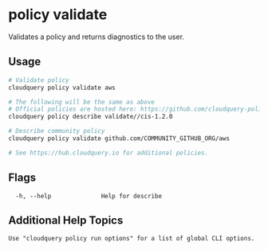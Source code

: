 # policy validate

Validates a policy and returns diagnostics to the user.

## Usage

```bash
# Validate policy
cloudquery policy validate aws

# The following will be the same as above
# Official policies are hosted here: https://github.com/cloudquery-policies
cloudquery policy describe validate//cis-1.2.0

# Describe community policy
cloudquery policy validate github.com/COMMUNITY_GITHUB_ORG/aws

# See https://hub.cloudquery.io for additional policies.

```

## Flags

```text
  -h, --help              Help for describe
```

## Additional Help Topics

```text
Use "cloudquery policy run options" for a list of global CLI options.
```
